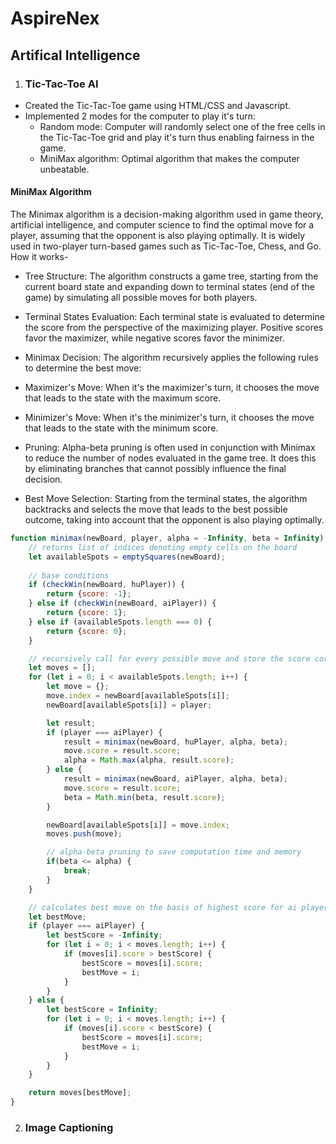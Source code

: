 # AspireNex

## Artifical Intelligence

1. ### Tic-Tac-Toe AI

- Created the Tic-Tac-Toe game using HTML/CSS and Javascript.
-  Implemented 2 modes for the computer to play it's turn:
   - Random mode: Computer will randomly select one of the free cells in the Tic-Tac-Toe grid and play it's turn thus enabling fairness in the game.
   - MiniMax algorithm: Optimal algorithm that makes the computer unbeatable.

#### MiniMax Algorithm
The Minimax algorithm is a decision-making algorithm used in game theory, artificial intelligence, and computer science to find the optimal move for a player, assuming that the opponent is also playing optimally. It is widely used in two-player turn-based games such as Tic-Tac-Toe, Chess, and Go. How it works-
- Tree Structure: The algorithm constructs a game tree, starting from the current board state and expanding down to terminal states (end of the game) by simulating all possible moves for both players.

- Terminal States Evaluation: Each terminal state is evaluated to determine the score from the perspective of the maximizing player. Positive scores favor the maximizer, while negative scores favor the minimizer.

- Minimax Decision: The algorithm recursively applies the following rules to determine the best move:

- Maximizer's Move: When it's the maximizer's turn, it chooses the move that leads to the state with the maximum score.
- Minimizer's Move: When it's the minimizer's turn, it chooses the move that leads to the state with the minimum score.
- Pruning: Alpha-beta pruning is often used in conjunction with Minimax to reduce the number of nodes evaluated in the game tree. It does this by eliminating branches that cannot possibly influence the final decision.

- Best Move Selection: Starting from the terminal states, the algorithm backtracks and selects the move that leads to the best possible outcome, taking into account that the opponent is also playing optimally.


```javascript
function minimax(newBoard, player, alpha = -Infinity, beta = Infinity) {
    // returns list of indices denoting empty cells on the board
    let availableSpots = emptySquares(newBoard);
    
    // base conditions
    if (checkWin(newBoard, huPlayer)) {
        return {score: -1};
    } else if (checkWin(newBoard, aiPlayer)) {
        return {score: 1};
    } else if (availableSpots.length === 0) {
        return {score: 0};
    }

    // recursively call for every possible move and store the score corresponding to each move in 'moves' list
    let moves = [];
    for (let i = 0; i < availableSpots.length; i++) {
        let move = {};
        move.index = newBoard[availableSpots[i]];
        newBoard[availableSpots[i]] = player;

        let result;
        if (player === aiPlayer) {
            result = minimax(newBoard, huPlayer, alpha, beta);
            move.score = result.score;
            alpha = Math.max(alpha, result.score);
        } else {
            result = minimax(newBoard, aiPlayer, alpha, beta);
            move.score = result.score;
            beta = Math.min(beta, result.score);
        }

        newBoard[availableSpots[i]] = move.index;
        moves.push(move);

        // alpha-beta pruning to save computation time and memory
        if(beta <= alpha) {
            break;
        }
    }

    // calculates best move on the basis of highest score for ai player, and lowest score for computer player
    let bestMove;
    if (player === aiPlayer) {
        let bestScore = -Infinity;
        for (let i = 0; i < moves.length; i++) {
            if (moves[i].score > bestScore) {
                bestScore = moves[i].score;
                bestMove = i;
            }
        }
    } else {
        let bestScore = Infinity;
        for (let i = 0; i < moves.length; i++) {
            if (moves[i].score < bestScore) {
                bestScore = moves[i].score;
                bestMove = i;
            }
        }
    }

    return moves[bestMove];
}
```
2. ### Image Captioning
   
